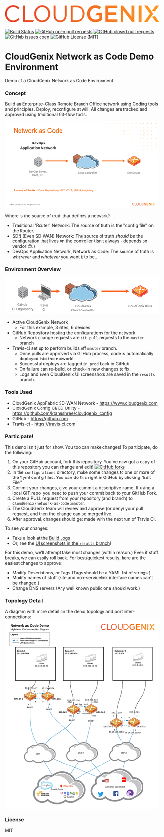 [![CloudGenix Logo](https://raw.githubusercontent.com/CloudGenix/network-as-code/master/scripts/images/CloudGenix_Logo.png)](https://www.cloudgenix.com)

[![Build Status](https://travis-ci.com/CloudGenix/network-as-code.svg?branch=master)](https://travis-ci.com/CloudGenix/network-as-code)
[![GitHub open pull requests](https://img.shields.io/github/issues-pr-raw/CloudGenix/network-as-code.svg)](https://github.com/ktanushree/network-as-code/pulls)
[![GitHub closed pull requests](https://img.shields.io/github/issues-pr-closed-raw/CloudGenix/network-as-code?color=brightgreen)](https://github.com/ktanushree/network-as-code/pulls?utf8=%E2%9C%93&q=is%3Apr+is%3Aclosed)
[![GitHub issues open](https://img.shields.io/github/issues/CloudGenix/network-as-code.svg)](https://github.com/ktanushree/network-as-code/issues)
![GitHub License (MIT)](https://img.shields.io/github/license/CloudGenix/network-as-code?color=brightgreen)
# CloudGenix Network as Code Demo Environment
Demo of a CloudGenix Network as Code Environment

### Concept
Build an Enterprise-Class Remote Branch Office network using Coding tools and principles. Deploy, reconfigure at will.
All changes are tracked and approved using traditional Git-flow tools.

![Network as Code](https://raw.githubusercontent.com/CloudGenix/network-as-code/master/scripts/images/network-as-code.png)

Where is the source of truth that defines a network?
 - Traditional 'Router' Network: The source of truth is the "config file" on the Router.
 - SDN (Even SD-WAN) Network: The source of truth *should be* the configuration that lives on the controller (Isn't always - depends on vendor 😊.) 
 - DevOps Application Network, Network as Code: The source of truth is *wherever* and *whatever* you want it to be..

### Environment Overview

![Demo Overview](https://raw.githubusercontent.com/CloudGenix/network-as-code/master/scripts/images/Demo-Overview.png)

* Active CloudGenix Network
  * For this example, 3 sites, 6 devices. 
* GitHub Repository hosting the configurations for the network
  * Network change requests are `git pull` requests to the `master` branch
* Travis-ci set up to perform builds off `master` branch.
  * Once pulls are approved via GitHub process, code is automatically deployed into the network!
  * Successful deploys are tagged `in_prod` back in GitHub.
  * On failure can re-build, or check-in new changes to fix.
  * Logs and even CloudGenix UI screenshots are saved in the `results` branch.
  
### Tools Used
 - CloudGenix AppFabric SD-WAN Network - <https://www.cloudgenix.com>
 - CloudGenix Config CI/CD Utility - <https://github.com/ktanushree/cloudgenix_config>
 - GitHub - <https://github.com>
 - Travis-ci - <https://travis-ci.com>

### Participate!
This demo isn't just for show. You too can make changes! To participate, do the following:
1. On your GitHub account, fork this repository. You've now got a copy of this repository you can change and edit! [![GitHub forks](https://img.shields.io/github/forks/CloudGenix/network-as-code?style=social)](https://github.com/ktanushree/network-as-code/fork)
2. In the `configurations` directory, make some changes to one or more of the *.yml config files. You can do this right in GitHub by clicking "Edit File."
3. Commit your changes, give your commit a descriptive name. If using a local GIT repo, you need to push your commit back to your GitHub Fork.
4. Create a PULL request from your repository (and branch) to `CloudGenix/network-as-code:master`.  
3. The CloudGenix team will review and approve (or deny) your pull request, and then the change can be merged live.
4. After approval, changes should get made with the next run of Travis CI. 

To see your changes:
* Take a look at the [Build Logs](https://travis-ci.com/CloudGenix/network-as-code) 
* Or, see the [UI screenshots in the `results` branch](https://github.com/ktanushree/network-as-code/tree/results/screenshots)!

For this demo, we'll attempt take most changes (within reason.) Even if stuff breaks, we can easily roll back.
For best/quickest results, here are the easiest changes to approve:
* Modify Descriptions, or Tags (Tags should be a YAML list of strings.)
* Modify names of stuff (site and non-servicelink interface names can't be changed.)
* Change DNS servers (Any well known public one should work.)

### Topology Detail

A diagram with more detail on the demo topology and port inter-connections:
![Topology Overview](https://raw.githubusercontent.com/CloudGenix/network-as-code/master/scripts/images/Topology-Overview.png)

### License
MIT



